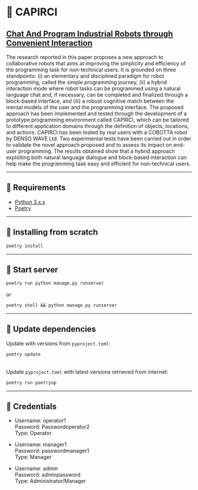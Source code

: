 # :robot: CAPIRCI

## [Chat And Program Industrial Robots through Convenient Interaction](https://www.sciencedirect.com/science/article/abs/pii/S073658452100106X)

The research reported in this paper proposes a new approach to collaborative robots that aims at improving the simplicity and efficiency of the programming task for non-technical users. It is grounded on three standpoints: (i) an elementary and disciplined paradigm for robot programming, called the simple programming journey, (ii) a hybrid interaction mode where robot tasks can be programmed using a natural language chat and, if necessary, can be completed and finalized through a block-based interface, and (iii) a robust cognitive match between the mental models of the user and the programming interface. The proposed approach has been implemented and tested through the development of a prototype programming environment called CAPIRCI, which can be tailored to different application domains through the definition of objects, locations, and actions. CAPIRCI has been tested by real users with a COBOTTA robot by DENSO WAVE Ltd. Two experimental tests have been carried out in order to validate the novel approach proposed and to assess its impact on end-user programming. The results obtained show that a hybrid approach exploiting both natural language dialogue and block-based interaction can help make the programming task easy and efficient for non-technical users.

---

## :dart: Requirements

* [Python 3.x.x](https://www.python.org/downloads/)
* [Poetry](https://python-poetry.org/docs/#installation)

---

## :star2: Installing from scratch

```bash
poetry install
```

---

## :wrench: Start server

```bash
poetry run python manage.py runserver
```

or

```bash
poetry shell && python manage.py runserver
```

---

## :arrows_counterclockwise: Update dependencies

Update with versions from `pyproject.toml`:

```bash
poetry update
```

\
Update `pyproject.toml` with latest versions retrieved from internet:

```bash
poetry run poetryup
```

---

## :key: Credentials

* Username: operator1  
Password: Passwordoperator2  
Type: Operator  

* Username: manager1  
Password: passwordmanager1  
Type: Manager  

* Username: admin  
Password: adminpassword  
Type: Administrator/Manager
